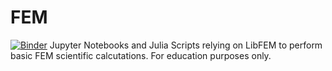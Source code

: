 # FEM
[![Binder](https://mybinder.org/badge_logo.svg)](https://mybinder.org/v2/gh/amdeld/FEM.jl/master)
Jupyter Notebooks and Julia Scripts relying on LibFEM to perform basic FEM scientific calcutations.
For education purposes only.
